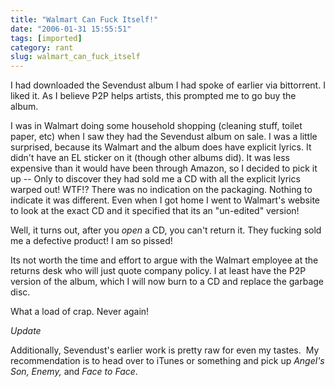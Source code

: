 ```yaml
---
title: "Walmart Can Fuck Itself!"
date: "2006-01-31 15:55:51"
tags: [imported]
category: rant
slug: walmart_can_fuck_itself
---
```

	
I had downloaded the Sevendust album I had spoke of earlier via bittorrent.  I liked it.  As I believe P2P helps artists, this prompted me to go buy the album.

I was in Walmart doing some household shopping (cleaning stuff, toilet paper, etc) when I saw they had the Sevendust album on sale.  I was a little surprised, because its Walmart and the album does have explicit lyrics.  It didn't have an EL sticker on it (though other albums did).  It was less expensive than it would have been through Amazon, so I decided to pick it up -- Only to discover they had sold me a CD with all the explicit lyrics warped out!  WTF!?  There was no indication on the packaging.  Nothing to indicate it was different.  Even when I got home I went to Walmart's website to look at the exact CD and it specified that its an "un-edited" version!

Well, it turns out, after you <em>open</em> a CD, you can't return it.  They fucking sold me a defective product!  I am so pissed!

Its not worth the time and effort to argue with the Walmart employee at the returns desk who will just quote company policy.  I at least have the P2P version of the album, which I will now burn to a CD and replace the garbage disc.

What a load of crap.  Never again!

<em>Update</em>

Additionally, Sevendust's earlier work is pretty raw for even my tastes.  My recommendation is to head over to iTunes or something and pick up <em>Angel's Son, Enemy,</em> and <em>Face to Face</em>.
